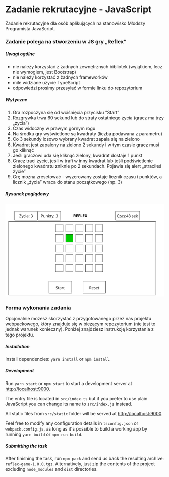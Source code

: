 # Zadanie rekrutacyjne - JavaScript

Zadanie rekrutacyjne dla osób aplikujących na stanowisko Młodszy Programista JavaScript.

### Zadanie polega na stworzeniu  w JS gry „Reflex”

##### Uwagi ogólne
- nie należy korzystać z żadnych zewnętrznych bibliotek (wyjątkiem, lecz nie wymogiem, jest Bootstrap)
- nie należy korzystać z żadnych frameworków
- mile widziane użycie TypeScript
- odpowiedzi prosimy przesyłać w formie linku do repozytorium


##### Wytyczne
1)    Gra rozpoczyna się od wciśnięcia przycisku ”Start”
2)    Rozgrywka trwa 60 sekund lub do straty ostatniego życia (gracz ma trzy „życia”)
3)    Czas widoczny w prawym górnym rogu
4)    Na środku gry wyświetlone są kwadraty (liczba podawana z parametru)
5)    Co 3 sekundy losowo wybrany kwadrat zapala się na zielono
6)    Kwadrat jest zapalony na zielono 2 sekundy i w tym czasie gracz musi go kliknąć
7)    Jeśli graczowi uda się kliknąć zielony, kwadrat dostaje 1 punkt
8)    Gracz traci życie, jeśli w trafi w inny kwadrat lub jeśli podświetlenie zielonego kwadratu zniknie po  2 sekundach. Pojawia się alert „straciłeś życie”
9)    Grę można zresetować - wyzerowany zostaje licznik czasu i punktów, a licznik „życia” wraca do stanu początkowego (np. 3)

##### Rysunek poglądowy
![](./img/makieta_rekrutacja.png)

### Forma wykonania zadania

Opcjonalnie możesz skorzystać z przygotowanego przez nas projektu webpackowego, który znajduje się w bieżącym repozytorium (nie jest to jednak warunek konieczny). Poniżej znajdziesz instrukcję korzystania z tego projektu.

##### Installation

Install dependencies: `yarn install` or `npm install`.

##### Development

Run `yarn start` or `npm start` to start a development server at [http://localhost:9000](http://localhost:9000).

The entry file is located in `src/index.ts` but if you prefer to use plain JavaScript you can change its name to `src/index.js` instead.

All static files from `src/static` folder will be served at [http://localhost:9000](http://localhost:9000).

Feel free to modify any configuration details in `tsconfig.json` or `webpack.config.js`, as long as it's possible to build a working app by running `yarn build` or `npm run build`.

##### Submitting the task

After finishing the task, run `npm pack` and send us back the resulting archive: `reflex-game-1.0.0.tgz`. Alternatively, just zip the contents of the project excluding `node_modules` and `dist` directories.